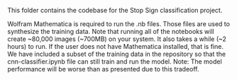 This folder contains the codebase for the Stop Sign classification project.

Wolfram Mathematica is required to run the .nb files. Those files are used to synthesize the training data. Note that running all of the notebooks will create ~80,000 images (~700MB) on your system. It also takes a while (~2 hours) to run.
If the user does not have Mathematica installed, that is fine. We have included a subset of the training data in the repository so that the cnn-classifier.ipynb file can still train and run the model.
Note: The model performance will be worse than as presented due to this tradeoff.

